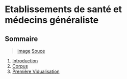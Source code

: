# Etablissements de santé et médecins généraliste 
## Sommaire 
>[image](https://www.usine-digitale.fr/mediatheque/2/9/0/001212092_896x598_c.jpg)
>[Souce](https://www.google.com/search?client=firefox-b-d&sca_esv=237b9e3607b773e7&sxsrf=ACQVn098UFseV4LSRtwN5bMNw6PUXP_vTg:1706712982100&q=sant%C3%A9&tbm=isch&source=lnms&sa=X&ved=2ahUKEwiLgKCo8YeEAxVfVqQEHaBmB5MQ0pQJegQIDRAB&biw=1280&bih=559&dpr=1.5#imgrc=-mOlzfbM1jV-VM)
1. [Introduction](#intro)
2. [Corpus](#jeudedonnees)
3. [Première Vidualisation](#visualisation)

<div class="flourish-embed flourish-hierarchy" data-src="visualisation/16644482"><script src="https://public.flourish.studio/resources/embed.js"></script></div>



